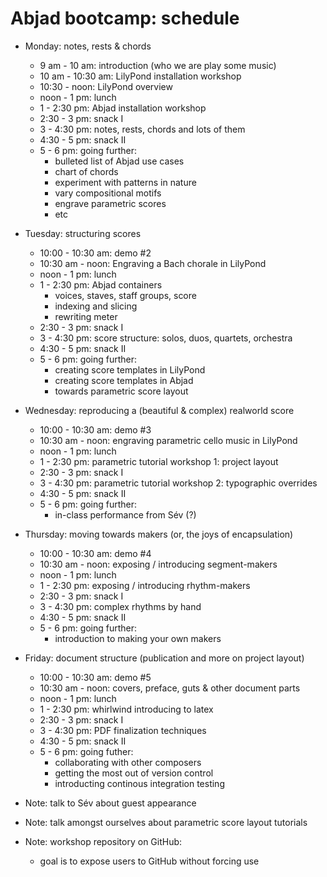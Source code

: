 Abjad bootcamp: schedule
========================

* Monday: notes, rests & chords
    * 9 am - 10 am: introduction (who we are play some music)
    * 10 am - 10:30 am: LilyPond installation workshop
    * 10:30 - noon: LilyPond overview
    * noon - 1 pm: lunch
    * 1 - 2:30 pm: Abjad installation workshop
    * 2:30 - 3 pm: snack I
    * 3 - 4:30 pm: notes, rests, chords and lots of them
    * 4:30  - 5 pm: snack II
    * 5 - 6 pm: going further:
        * bulleted list of Abjad use cases
        * chart of chords
        * experiment with patterns in nature
        * vary compositional motifs
        * engrave parametric scores
        * etc

* Tuesday: structuring scores
    * 10:00 - 10:30 am: demo #2
    * 10:30 am - noon: Engraving a Bach chorale in LilyPond
    * noon - 1 pm: lunch
    * 1 - 2:30 pm: Abjad containers
        * voices, staves, staff groups, score
        * indexing and slicing
        * rewriting meter
    * 2:30 - 3 pm: snack I
    * 3 - 4:30 pm: score structure: solos, duos, quartets, orchestra
    * 4:30  - 5 pm: snack II
    * 5 - 6 pm: going further:
        * creating score templates in LilyPond
        * creating score templates in Abjad 
        * towards parametric score layout

* Wednesday: reproducing a (beautiful & complex) realworld score
    * 10:00 - 10:30 am: demo #3
    * 10:30 am - noon: engraving parametric cello music in LilyPond
    * noon - 1 pm: lunch
    * 1 - 2:30 pm: parametric tutorial workshop 1: project layout
    * 2:30 - 3 pm: snack I
    * 3 - 4:30 pm: parametric tutorial workshop 2: typographic overrides
    * 4:30  - 5 pm: snack II
    * 5 - 6 pm: going further:
        * in-class performance from Sév (?)

* Thursday: moving towards makers (or, the joys of encapsulation)
    * 10:00 - 10:30 am: demo #4
    * 10:30 am - noon: exposing / introducing segment-makers
    * noon - 1 pm: lunch
    * 1 - 2:30 pm: exposing / introducing rhythm-makers
    * 2:30 - 3 pm: snack I
    * 3 - 4:30 pm: complex rhythms by hand
    * 4:30  - 5 pm: snack II
    * 5 - 6 pm: going further:
        * introduction to making your own makers

* Friday: document structure (publication and more on project layout)
    * 10:00 - 10:30 am: demo #5
    * 10:30 am - noon: covers, preface, guts & other document parts
    * noon - 1 pm: lunch
    * 1 - 2:30 pm: whirlwind introducing to latex
    * 2:30 - 3 pm: snack I
    * 3 - 4:30 pm: PDF finalization techniques
    * 4:30  - 5 pm: snack II
    * 5 - 6 pm: going futher:
        * collaborating with other composers
        * getting the most out of version control
        * introducting continous integration testing

* Note: talk to Sév about guest appearance
* Note: talk amongst ourselves about parametric score layout tutorials
* Note: workshop repository on GitHub:
    * goal is to expose users to GitHub without forcing use